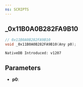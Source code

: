 ```yaml
---
ns: SCRIPTS
---
```

## _0x11B0A0B282FA9B10

```c
// 0x11B0A0B282FA9B10
void _0x11B0A0B282FA9B10(Any p0);
```

```
NativeDB Introduced: v1207
```

## Parameters
* **p0**:
